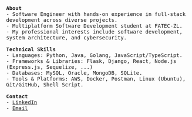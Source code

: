 <p>
  <samp>
    <strong>About</strong><br>
    - Software Engineer with hands-on experience in full-stack development across diverse projects.<br>
    - Multiplatform Software Development student at FATEC-ZL.<br>
    - My professional interests include software development, system architecture, and cybersecurity.
    <br>
    <br>
    <strong>Technical Skills</strong><br>
    - Languages: Python, Java, Golang, JavaScript/TypeScript.<br>
    - Frameworks & Libraries: Flask, Django, React, Node.js (Express.js, Sequelize, ...)<br>
    - Databases: MySQL, Oracle, MongoDB, SQLite.<br>
    - Tools & Platforms: AWS, Docker, Postman, Linux (Ubuntu), Git/GitHub, Shell Script.<br>
    <br>
    <strong>Contact</strong><br>
    - <a href="https://www.linkedin.com/in/abraaosvs/" target="_blank">LinkedIn</a><br>
    - <a href="mailto:abraaosantos.contato@hotmail.com" target="_blank">Email</a>
  </samp>
</p>


